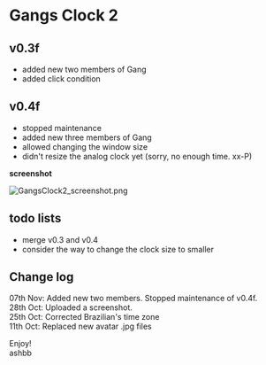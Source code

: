 Gangs Clock 2
=============

v0.3f
-----
- added new two members of Gang
- added click condition

v0.4f
-----
- stopped maintenance
- added new three members of Gang
- allowed changing the window size
- didn't resize the analog clock yet (sorry, no enough time. xx-P)

**screenshot**

![GangsClock2_screenshot.png](http://github.com/ashbb/gangsclock2/tree/master%2FGangsClock2_screenshot.png?raw=true)


todo lists
----------
- merge v0.3 and v0.4
- consider the way to change the clock size to smaller

Change log
----------
07th Nov: Added new two members. Stopped maintenance of v0.4f. <br>
28th Oct: Uploaded a screenshot. <br>
25th Oct: Corrected Brazilian's time zone <br>
11th Oct: Replaced new avatar .jpg files <br>

Enjoy! <br>
ashbb